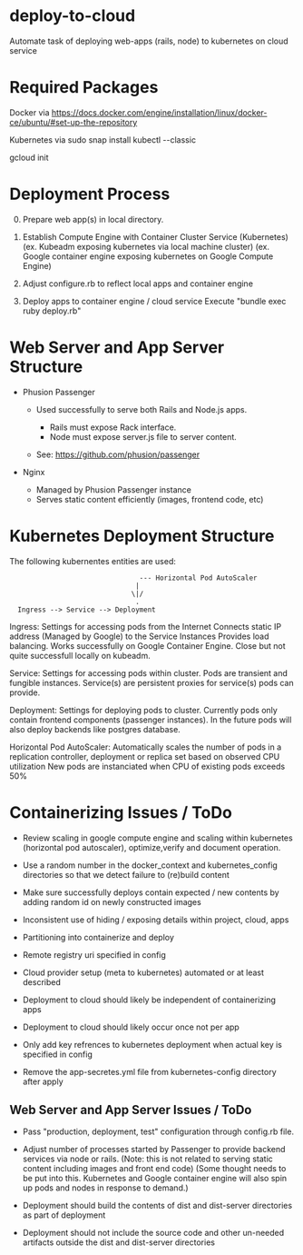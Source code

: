 # deploy-to-cloud
Automate task of deploying web-apps (rails, node) to kubernetes on cloud service

# Required Packages
  Docker via https://docs.docker.com/engine/installation/linux/docker-ce/ubuntu/#set-up-the-repository

  Kubernetes via
    sudo snap install kubectl --classic

  gcloud init

# Deployment Process

0. Prepare web app(s) in local directory.

1. Establish Compute Engine with Container Cluster Service (Kubernetes)
    (ex. Kubeadm exposing kubernetes via local machine cluster)
    (ex. Google container engine exposing kubernetes on Google Compute Engine)

2. Adjust configure.rb to reflect local apps and container engine

3. Deploy apps to container engine / cloud service
     Execute "bundle exec ruby deploy.rb"

# Web Server and App Server Structure

- Phusion Passenger
    - Used successfully to serve both Rails and Node.js apps.
      - Rails must expose Rack interface.
      - Node must expose server.js file to server content.

    - See: https://github.com/phusion/passenger

- Nginx
    - Managed by Phusion Passenger instance
    - Serves static content efficiently (images, frontend code, etc)


# Kubernetes Deployment Structure

The following kubernentes entities are used:

```
                                --- Horizontal Pod AutoScaler
                               |
                              \|/
                               .
  Ingress --> Service --> Deployment

```

Ingress:
  Settings for accessing pods from the Internet
  Connects static IP address (Managed by Google) to the Service Instances
  Provides load balancing.
  Works successfully on Google Container Engine.
  Close but not quite successfull locally on kubeadm.

Service:
  Settings for accessing pods within cluster.
  Pods are transient and fungible instances.
  Service(s) are persistent proxies for service(s) pods can provide.

Deployment:
  Settings for deploying pods to cluster.
  Currently pods only contain frontend components (passenger instances).
  In the future pods will also deploy backends like postgres database.

Horizontal Pod AutoScaler:
  Automatically scales the number of pods in a replication controller, deployment or replica set based on observed CPU utilization
  New pods are instanciated when CPU of existing pods exceeds 50%


# Containerizing Issues /  ToDo

- Review scaling in google compute engine and scaling within kubernetes
    (horizontal pod autoscaler), optimize,verify and document operation.

- Use a random number in the docker_context and kubernetes_config directories
    so that we detect failure to (re)build content

- Make sure successfully deploys contain expected / new contents
  by adding random id on newly constructed images

- Inconsistent use of hiding / exposing details within project, cloud, apps

- Partitioning into containerize and deploy

- Remote registry uri specified in config

- Cloud provider setup (meta to kubernetes) automated or at least described

- Deployment to cloud should likely be independent of containerizing apps

- Deployment to cloud should likely occur once not per app

- Only add key refrences to kubernetes deployment when actual key is specified in config

- Remove the app-secretes.yml file from kubernetes-config directory after apply

## Web Server and App Server Issues / ToDo

- Pass "production, deployment, test" configuration through config.rb file.

- Adjust number of processes started by Passenger to provide backend services via node or rails.
    (Note: this is not related to serving static content including images and front end code)
    (Some thought needs to be put into this.
      Kubernetes and Google container engine will also spin up pods and nodes in response to demand.)

- Deployment should build the contents of dist and dist-server directories as
    part of deployment

- Deployment should not include the source code and other un-needed artifacts
    outside the dist and dist-server directories


